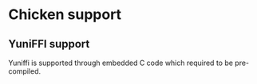 Chicken support
===============

YuniFFI support
---------------

Yuniffi is supported through embedded C code which required to be pre-compiled.


